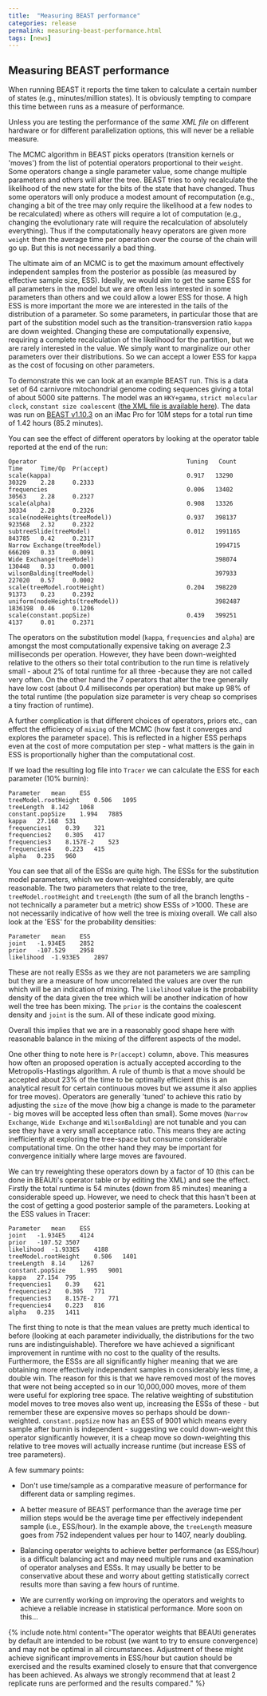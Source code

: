 ```yaml
---
title:  "Measuring BEAST performance"
categories: release
permalink: measuring-beast-performance.html
tags: [news]
---
```


## Measuring BEAST performance

When running BEAST it reports the time taken to calculate a certain number of states 
(e.g., minutes/million states). It is obviously tempting to compare this time between
runs as a measure of performance.

Unless you are testing the performance of the *same XML file* on different hardware or for
different parallelization options, this will never be a reliable measure.

The MCMC algorithm in BEAST picks operators (transition kernels or 'moves') from the list of potential operators proportional
to their `weight`. Some operators change a single parameter value, some change multiple parameters
and others will alter the tree. BEAST tries to only recalculate the likelihood of the new state
for the bits of the state that have changed. Thus some operators will only produce a modest amount 
of recomputation (e.g., changing a bit of the tree may only require the likelihood at a few nodes
to be recalculated) where as others will require a lot of computation (e.g., changing the evolutionary
rate will require the recalculation of absolutely everything). Thus if the computationally heavy
operators are given more `weight` then the average time per operation over the course of the chain
will go up. But this is not necessarily a bad thing.

The ultimate aim of an MCMC is to get the maximum amount effectively independent samples from the 
posterior as possible (as measured by effective sample size, ESS). Ideally, we would aim to get 
the same ESS for all parameters in the model but we are often less interested in some parameters
than others and we could allow a lower ESS for those. A high ESS is more important the more we are
interested in the tails of the distribution of a parameter. So some parameters, in particular those
that are part of the substition model such as the transition-transversion ratio `kappa` are down 
weighted. Changing these are computationally expensive, requiring a complete recalculation of the 
likelihood for the partition, but we are rarely interested in the value. We simply want to marginalize 
our other parameters over their distributions. So we can accept a lower ESS for `kappa` as the cost of 
focusing on other parameters. 

To demonstrate this we can look at an example BEAST run. This is a data set of 64 carnivore mitochondrial
genome coding sequences giving a total of about 5000 site patterns. The model was an `HKY+gamma`, 
`strict molecular clock`, `constant size coalescent` 
([the XML file is available here](/files/carnivores.HKYG.SC.CPC.classic.xml)).
The data was run on [BEAST v1.10.3](installing) on an iMac Pro for 10M steps for a total run time of
1.42 hours (85.2 minutes).

You can see the effect of different operators by looking at the operator table reported at the end of the run:
```
Operator                                          Tuning   Count      Time     Time/Op  Pr(accept) 
scale(kappa)                                      0.917   13290      30329    2.28     0.2333      
frequencies                                       0.006   13402      30563    2.28     0.2327      
scale(alpha)                                      0.908   13326      30334    2.28     0.2326      
scale(nodeHeights(treeModel))                     0.937   398137     923568   2.32     0.2322      
subtreeSlide(treeModel)                           0.012   1991165    843785   0.42     0.2317      
Narrow Exchange(treeModel)                                1994715    666209   0.33     0.0091      
Wide Exchange(treeModel)                                  398074     130448   0.33     0.0001      
wilsonBalding(treeModel)                                  397933     227020   0.57     0.0002      
scale(treeModel.rootHeight)                       0.204   398220     91373    0.23     0.2392      
uniform(nodeHeights(treeModel))                           3982487    1836198  0.46     0.1206      
scale(constant.popSize)                           0.439   399251     4137     0.01     0.2371      
```
The operators on the substitution model (`kappa`, `frequencies` and `alpha`) are amongst the
most computationally expensive taking on average 2.3 milliseconds per operation. However, they
have been down-weighted relative to the others so their total contribution to the run time is
relatively small - about 2% of total runtime for all three -because they are not called very often.
On the other hand the 7 operators that alter the tree generally have low cost (about 0.4 milliseconds
per operation) but make up 98% of the total runtime (the population size parameter is very cheap
so comprises a tiny fraction of runtime). 

A further complication is that different choices of operators, priors etc., can effect the efficiency
of `mixing` of the MCMC (how fast it converges and explores the parameter space). This is reflected in
a higher ESS perhaps even at the cost of more computation per step - what matters is the gain in ESS is 
proportionally higher than the computational cost. 

If we load the resulting log file into `Tracer` we can calculate the ESS for each parameter (10% burnin):
```
Parameter   mean    ESS
treeModel.rootHeight	0.506	1095
treeLength	8.142	1068
constant.popSize	1.994	7885
kappa	27.168	531
frequencies1	0.39	321
frequencies2	0.305	417
frequencies3	8.157E-2	523
frequencies4	0.223	415
alpha	0.235	960
```
You can see that all of the ESSs are quite high. The ESSs for the substitution model parameters, which 
we down-weighted considerably, are quite reasonable. The two parameters that relate to the tree, 
`treeModel.rootHeight` and `treeLength` (the sum of all the branch lengths - not technically a parameter
but a metric) show ESSs of >1000. These are not necessarily indicative of how well the tree is mixing
overall. We call also look at the 'ESS' for the probability densities:

```
Parameter   mean    ESS
joint	-1.934E5	2852
prior	-107.529	2958
likelihood	-1.933E5	2897
```
These are not really ESSs as we they are not parameters we are sampling but they are a measure of how
uncorrelated the values are over the run which will be an indication of mixing. The `likelihood` value
is the probability density of the data given the tree which will be another indication of how well the 
tree has been mixing. The `prior` is the contains the coalescent density and `joint` is the sum. All of
these indicate good mixing.

Overall this implies that we are in a reasonably good shape here with reasonable balance in the mixing
of the different aspects of the model. 

One other thing to note here is `Pr(accept)` column, above. This measures how often an proposed operation
is actually accepted according to the Metropolis-Hastings algorithm. A rule of thumb is that a move
should be accepted about 23% of the time to be optimally efficient (this is an analytical result for
certain continuous moves but we assume it also applies for tree moves). Operators are generally 'tuned'
to achieve this ratio by adjusting the `size` of the move (how big a change is made to the parameter - 
big moves will be accepted less often than small). Some moves (`Narrow Exchange`, `Wide Exchange` and
`WilsonBalding`) are not tunable and you can see they have a very small acceptance ratio. This means
they are acting inefficiently at exploring the tree-space but consume considerable computational time.
On the other hand they may be important for convergence initially where large moves are favoured. 

We can try reweighting these operators down by a factor of 10 (this can be done in BEAUti's operator
table or by editing the XML) and see the effect. Firstly the total runtime is 54 minutes (down
from 85 minutes) meaning a considerable speed up. However, we need to check that this hasn't been 
at the cost of getting a good posterior sample of the parameters. Looking at the ESS values in Tracer:

```
Parameter   mean    ESS
joint	-1.934E5	4124
prior	-107.52	3507
likelihood	-1.933E5	4188
treeModel.rootHeight	0.506	1401
treeLength	8.14	1267
constant.popSize	1.995	9001
kappa	27.154	795
frequencies1	0.39	621
frequencies2	0.305	771
frequencies3	8.157E-2	771
frequencies4	0.223	816
alpha	0.235	1411
``` 
The first thing to note is that the mean values are pretty much identical to before (looking at each parameter individually, the distributions for the two runs are indistinguishable). Therefore we have achieved a significant improvement in runtime with no cost to the quality of the results. Furthermore, the ESSs are all significantly higher meaning that we are obtaining more effectively independent samples in considerably less time, a double win. The reason for this is that we have removed most of the moves that were not being accepted so in our 10,000,000 moves, more of them were useful for exploring tree space. The relative weighting of substitution model moves to tree moves also went up, increasing the ESSs of these - but remember these are expensive moves so perhaps should be down-weighted. `constant.popSize` now has an ESS of 9001 which means every sample after burnin is independent - suggesting we could down-weight this operator significantly however, it is a cheap move so down-weighting this relative to tree moves will actually increase runtime (but increase ESS of tree parameters).

A few summary points:

* Don't use time/sample as a comparative measure of performance for different data or sampling regimes.

* A better measure of BEAST performance than the average time per million steps would be the average time per effectively independent sample (i.e., ESS/hour). In the example above, the `treeLength` measure goes from 752 independent values per hour to 1407, nearly doubling.

* Balancing operator weights to achieve better performance (as ESS/hour) is a difficult balancing act and may need multiple runs and examination of operator analyses and ESSs. It may usually be better to be conservative about these and worry about getting statistically correct results more than saving a few hours of runtime.

* We are currently working on improving the operators and weights to achieve a reliable increase in statistical performance. More soon on this... 

{% include note.html content="The operator weights that BEAUti generates by default are intended to be robust (we want to try to ensure convergence) and may not be optimal in all circumstances. Adjustment of these might achieve significant improvements in ESS/hour but caution should be exercised and the results examined closely to ensure that that convergence has been achieved. As always we strongly recommend that at least 2 replicate runs are performed and the results compared."  %}

<!--
As an aside to this, I tried to run the same model in BEAST2 v2.5. I generated the same model for the same data in BEAUti and adjusted a few things to ensure that the operator schedule and priors were the same. Running this for the same number of steps on the same computer resulted in a total runtime of 2.10 hours (126.3 minutes), thus running at 67% of the speed of BEAST1. This surprised me as both programs use the same algorithm and the same BEAGLE library to calculate the likelihood. 

Looking at the operator analysis also shows a possible reason for

```Operator                                                         Tuning    #accept    #reject      Pr(m)  Pr(acc|m)
   ScaleOperator(KappaScaler.s:carnivores)                         0.77092        891      12430    0.00133    0.06689 Try setting scaleFactor to about 0.878
   DeltaExchangeOperator(FrequenciesExchanger.s:carnivores)        0.01280       1897      11366    0.00133    0.14303 
   ScaleOperator(gammaShapeScaler.s:carnivores)                    0.82372       1050      12045    0.00133    0.08018 Try setting scaleFactor to about 0.908
   ScaleOperator(CoalescentConstantTreeScaler.t:carnivores)        0.89269      46061     352024    0.03984    0.11571 
   ScaleOperator(CoalescentConstantTreeRootScaler.t:carnivores)    0.86420      38899     359216    0.03984    0.09771 Try setting scaleFactor to about 0.93
   Uniform(CoalescentConstantUniformOperator.t:carnivores)               -     479531    3506150    0.39841    0.12031 
   SubtreeSlide(CoalescentConstantSubtreeSlide.t:carnivores)       0.07237      74797    1916944    0.19920    0.03755 Try decreasing size to about 0.036
   Exchange(CoalescentConstantNarrow.t:carnivores)                       -      25205    1967173    0.19920    0.01265 
   Exchange(CoalescentConstantWide.t:carnivores)                         -         77     398187    0.03984    0.00019 
   WilsonBalding(CoalescentConstantWilsonBalding.t:carnivores)           -         44     397367    0.03984    0.00011 
   ScaleOperator(PopSizeScaler.t:carnivores)                       0.48241     102445     296202    0.03984    0.25698 
```
-->
